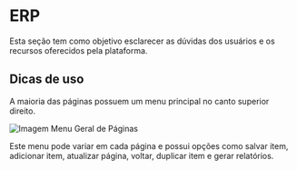 # ERP

Esta seção tem como objetivo esclarecer as dúvidas dos usuários e os recursos oferecidos pela plataforma.

## Dicas de uso

A maioria das páginas possuem um menu principal no canto superior direito.

![Imagem Menu Geral de P&#xE1;ginas](https://github.com/Gestao-Online/public-docs/tree/ce2dcb553970e393c21b0336fbee8d426c99af31/ERP/assets/capturas-de-tela/menu-principal-paginas.png)

Este menu pode variar em cada página e possui opções como salvar item, adicionar item, atualizar página, voltar, duplicar item e gerar relatórios.

